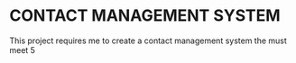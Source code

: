 # CONTACT MANAGEMENT SYSTEM

This project requires me to create a contact management system the must meet 5 
